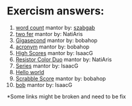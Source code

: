 # Exercism answers:

1. [word count](https://exercism.org/mentoring/external_requests/5371cef929f04369959e3985a3c3388e) mantor by: [szabgab](https://github.com/szabgab)
2. [two fer](https://exercism.org/mentoring/external_requests/0e1adcdd0ff14fb7a50f288b9ad9860f) mantor by: NatiAris
3. [Gigasecond](https://exercism.org/mentoring/external_requests/11cdcae424fa43f49c1a29daf0814b44) mantor by: bobahop
4. [acronym](https://exercism.org/mentoring/external_requests/0ce72cbee63543cd9b6a48d270664f50) mantor by: bobahop
5. [High Scores](https://exercism.org/mentoring/external_requests/f0a364db3c8f4861a0cf78ae197968e5) mantor by: IsaacG
6. [Resistor Color Duo](https://exercism.org/mentoring/external_requests/a6eeeab74d974893b556d8cff086c90e) mantor by: NatiAris
7. [Series](https://exercism.org/mentoring/external_requests/e43a70d813c147b198c9bcba75e85a29) mantor by: IsaacG
8. [Hello world](https://exercism.org/tracks/python/exercises/hello-world) 
9. [Scrabble Score](https://exercism.org/tracks/python/exercises/scrabble-score/mentor_discussions/17dd10d706234028aefd0798a3f93e23) mantor by: bobahop
10. [bob](https://exercism.org/tracks/python/exercises/bob/mentor_discussions/b57a0d0aefc348fa8bca66f36b3a7164) mantor by: IsaacG

*Some links might be broken and need to be fix